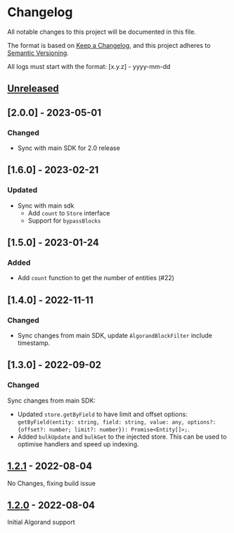 # Changelog

All notable changes to this project will be documented in this file.

The format is based on [Keep a Changelog](https://keepachangelog.com/en/1.0.0/),
and this project adheres to [Semantic Versioning](https://semver.org/spec/v2.0.0.html).

All logs must start with the format: [x.y.z] - yyyy-mm-dd

## [Unreleased]

## [2.0.0] - 2023-05-01
### Changed
- Sync with main SDK for 2.0 release

## [1.6.0] - 2023-02-21
### Updated
- Sync with main sdk
  - Add `count` to `Store` interface
  - Support for `bypassBlocks`

## [1.5.0] - 2023-01-24
### Added
* Add `count` function to get the number of entities (#22)


## [1.4.0] - 2022-11-11
### Changed
- Sync changes from main SDK, update `AlgorandBlockFilter` include timestamp.

## [1.3.0] - 2022-09-02

### Changed
Sync changes from main SDK:
- Updated `store.getByField` to have limit and offset options: `getByField(entity: string, field: string, value: any, options?: {offset?: number; limit?: number}): Promise<Entity[]>;`.
- Added `bulkUpdate` and `bulkGet` to the injected store. This can be used to optimise handlers and speed up indexing.

## [1.2.1] - 2022-08-04
No Changes, fixing build issue

## [1.2.0] - 2022-08-04
Initial Algorand support

[Unreleased]: https://github.com/subquery/subql/compare/types/v1.3.0...HEAD
[1.2.1]: https://github.com/subquery/subql/compare/types/v1.2.1...types/v1.3.0
[1.2.1]: https://github.com/subquery/subql/compare/types/v1.2.0...types/v1.2.1
[1.2.0]: https://github.com/subquery/subql/compare/types/v1.2.0

